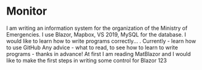 # Monitor
I am writing an information system for the organization of the Ministry of Emergencies. I use Blazor, Mapbox, VS 2019, MySQL for the database.
I would like to learn how to write programs correctly... . 
Currently - learn how to use GitHub
Any advice - what to read, to see how to learn to write programs - thanks in advance!
At first I am reading MatBlazor and I would like to make the first steps in writing some control for Blazor
123
